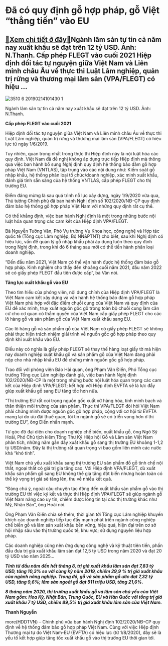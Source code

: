 Đã có quy định gỗ hợp pháp, gỗ Việt “thẳng tiến” vào EU
=======================================================

[:gift:Xem chi tiết ở đây:gift:](https://hddtvn.com/da-co-quy-dinh-go-hop-phap-go-viet-thang-tien-vao-eu/)Ngành lâm sản tự tin cả năm nay xuất khẩu sẽ đạt trên 12 tỷ USD. Ảnh: N.Thanh. Cấp phép FLEGT vào cuối 2021 Hiệp định đối tác tự nguyện giữa Việt Nam và Liên minh châu Âu về thực thi Luật Lâm nghiệp, quản trị rừng và thương mại lâm sản (VPA/FLEGT) có hiệu …
-----------------------------------------------------------------------------------------------------------------------------------------------------------------------------------------------------------------------------------------------------------------





![3510 6 20190214101430 1](https://haiquanonline.com.vn/stores/news_dataimages/hungdn/022019/22/10/in_article/3510_6-20190214101430_1.jpg?rt=20200912191251 "Năm 2019, XK gỗ và lâm sản đặt mục tiêu đạt từ 10,8 – 11 tỷ USD.  Ảnh: N.Thanh.")


Ngành lâm sản tự tin cả năm nay xuất khẩu sẽ đạt trên 12 tỷ USD. Ảnh: N.Thanh.



**Cấp phép FLEGT vào cuối 2021**


Hiệp định đối tác tự nguyện giữa Việt Nam và Liên minh châu Âu về thực thi Luật Lâm nghiệp, quản trị rừng và thương mại lâm sản (VPA/FLEGT) có hiệu lực từ ngày 1/6/2019.


Tuy nhiên, quan trọng nhất trong thực thi Hiệp định này là nội luật hóa các quy định. Việt Nam đã đề nghị không áp dụng trực tiếp Hiệp định mà thông qua việc ban hành bổ sung Nghị định quy định hệ thống bảo đảm gỗ hợp pháp Việt Nam (VNTLAS), tập trung vào các nội dung như: Kiểm soát gỗ nhập khẩu, hệ thống phân loại tổ chức/doanh nghiệp, xác minh xuất khẩu, đánh giá tính sẵn sàng của hệ thống VNTLAS, cấp phép FLEGT cho thị trường EU.


Điểm đáng mừng là sau quá trình nỗ lực xây dựng, ngày 1/9/2020 vừa qua, Thủ tướng Chính phủ đã ban hành Nghị định số 102/2020/NĐ-CP quy định đảm bảo hệ thống gỗ hợp pháp Việt Nam với những quy định rất cụ thể.


Có thể khẳng định, việc ban hành Nghị định là một trong những bước nội luật hóa quan trọng các cam kết của Hiệp định VPA/FLEGT.


Bà Nguyễn Tường Vân, Phó Vụ trưởng Vụ Khoa học, công nghệ và Hợp tác quốc tế (Tổng cục Lâm nghiệp, Bộ NN&PTNT) cho biết, sau khi Nghị định có hiệu lực, vấn đề quản lý gỗ nhập khẩu phải áp dụng luôn theo quy định trong Nghị định, trong khi đó 6 tháng sau mới có thể tiến hành phân loại doanh nghiệp.


“Đến đầu năm 2021, Việt Nam có thể vận hành được hệ thống đảm bảo gỗ hợp pháp. Kinh nghiệm cho thấy đến khoảng cuối năm 2021, đầu năm 2022 sẽ có giấy phép FLEGT đầu tiên được cấp”, bà Vân nói.


**Tăng lực xuất khẩu gỗ vào EU**


Theo tìm hiểu của phóng viên, nội dung chính của Hiệp định VPA/FLEGT là Việt Nam cam kết xây dựng và vận hành hệ thống bảo đảm gỗ hợp pháp Việt Nam phù hợp với đặc điểm chuỗi cung của Việt Nam và quy định của EU để xác minh, truy xuất nguồn gốc gỗ trong toàn bộ chuỗi cung làm căn cứ cho cơ quan có thẩm quyền của Việt Nam cấp giấy phép FLEGT cho các lô hàng gỗ và sản phẩm gỗ của Việt Nam xuất khẩu sang EU.


Các lô hàng gỗ và sản phẩm gỗ của Việt Nam có giấy phép FLEGT sẽ không phải thực hiện trách nhiệm giải trình về nguồn gốc gỗ hợp pháp theo quy định khi xuất khẩu vào EU.


Điều này có nghĩa là giấy phép FLEGT sẽ thay thế hàng loạt giấy tờ mà hiện nay doanh nghiệp xuất khẩu gỗ và sản phẩm gỗ của Việt Nam đang phải nộp cho nhà nhập khẩu EU để chứng minh nguồn gốc gỗ hợp pháp.


Trao đổi với phóng viên Báo Hải quan, ông Phạm Văn Điển, Phó Tổng cục trưởng Tổng cục Lâm nghiệp đánh giá, việc ban hành Nghị định 102/2020/NĐ-CP là một trong những bước nội luật hóa quan trọng các cam kết của Hiệp định VPA/FLEGT; kết hợp với Hiệp định EVFTA sẽ là lực đẩy giúp xuất khẩu gỗ sang EU tăng tốc hơn nữa.


“Thị trường EU rất coi trọng nguồn gốc xuất xứ hàng hóa, tính minh bạch và thân thiện môi trường của sản phẩm. Thực thi VPA/FLEGT đòi hỏi Việt Nam phải chứng minh được nguồn gốc gỗ hợp pháp, cộng với cơ hội từ EVFTA mang lại do ưu đãi thuế quan, tôi tin ngành gỗ sẽ có triển vọng hơn ở thị trường EU”, ông Điển nhấn mạnh.


Từ góc độ đại diện cho doanh nghiệp chế biến, xuất khẩu gỗ, ông Ngô Sỹ Hoài, Phó Chủ tịch kiêm Tổng Thư Ký Hiệp hội Gỗ và Lâm sản Việt Nam phân tích, những năm gần đây xuất khẩu gỗ sang thị trường EU khoảng 1-1,2 tỷ USD/năm. Đây là thị trường rất quan trọng vì bao gồm liên minh các nước khá “khó tính”.


Việt Nam chủ yếu xuất khẩu sang thị trường EU sản phẩm đồ gỗ tinh chế nội thất, ngoại thất có giá trị gia tăng cao. Với Hiệp định VPA/FLEGT, dù xuất khẩu sản phẩm gỗ sang EU không thể gia tăng đột biến nhưng hoàn toàn có thể kỳ vọng trị giá sẽ tăng lên, thu về nhiều kết quả.


“Đáng chú ý, ngoài câu chuyện tác động đến xuất khẩu sản phẩm gỗ vào thị trường EU thì việc ký kết và thực thi Hiệp định VPA/FLEGT sẽ giúp ngành gỗ Việt Nam nâng cao uy tín, chiếm được lòng tin tại các thị trường khác như Mỹ, Nhận Bản”, ông Hoài nói.


Ông Phạm Văn Điển chia sẻ thêm, thời gian tới Tổng cục Lâm nghiệp khuyến khích các doanh nghiệp tiếp tục đẩy mạnh phát triển ngành công nghiệp chế biến gỗ và lâm sản xuất khẩu bền vững, hiệu quả, hiện đại trên cơ sở hội nhập sâu vào thị trường quốc tế, khu vực; sử dụng nguyên liệu hợp pháp.


Các doanh nghiệp cũng nên ứng dụng công nghệ và kỹ thuật tiên tiến, phấn đấu đưa trị giá xuất khẩu lâm sản đạt 12,5 tỷ USD trong năm 2020 và đạt 20 tỷ USD vào năm 2025…






***Tính từ đầu năm đến hết tháng 8, trị giá xuất khẩu lâm sản đạt 7,83 tỷ USD, tăng 10,3% so với cùng kỳ năm 2019, chiếm 29,9 % trị giá xuất khẩu của ngành nông nghiệp. Trong đó, gỗ và sản phẩm gỗ ước đạt 7,32 tỷ USD, tăng 9,6%; lâm sản ngoài gỗ đạt 511 triệu USD, tăng 21,6%.***


***8 tháng năm 2020, thị trường xuất khẩu gỗ và lâm sản chủ yếu của Việt Nam gồm: Hoa Kỳ, Nhật Bản, Trung Quốc, EU và Hàn Quốc với tổng trị giá xuất khẩu 7 tỷ USD, chiếm 89,5% trị giá xuất khẩu lâm sản của Việt Nam.***







**Thanh Nguyễn**



more(HDDTVN) – Chính phủ vừa ban hành Nghị định 102/2020/NĐ-CP quy định về hệ thống đảm bảo gỗ hợp pháp Việt Nam. Cùng với việc Hiệp định Thương mại tự do Việt Nam-EU (EVFTA) có hiệu lực (từ 1/8/2020), đây sẽ là yếu tố kết hợp giúp tăng tốc xuất khẩu gỗ vào thị trường EU thời gian tới.

